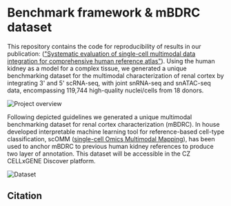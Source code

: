 # Benchmark framework & mBDRC dataset
This repository contains the code for reproducibility of results in our publication: (["Systematic evaluation of single-cell multimodal data integration for comprehensive human reference atlas"](https://www.biorxiv.org/content/10.1101/2025.03.06.637075v1)). Using the human kidney as a model for a complex tissue, we generated a unique benchmarking dataset for the multimodal characterization of renal cortex by integrating 3' and 5' scRNA-seq, with joint snRNA-seq and snATAC-seq data, encompassing 119,744 high-quality nuclei/cells from 18 donors.

![Project overview](/Project_scheme.png)

Following depicted guidelines we generated a unique multimodal benchmarking dataset for renal cortex characterization (mBDRC). In house developed interpretable machine learning tool for reference-based cell-type classification, scOMM ([single-cell Omics Multimodal Mapping](https://github.com/mereulab/scOMM)), has been used to anchor mBDRC to previous human kidney references to produce two layer of annotation. This dataset will be accessible in the CZ CELLxGENE Discover platform.

![Dataset](/mBDRC.png)

## Citation

